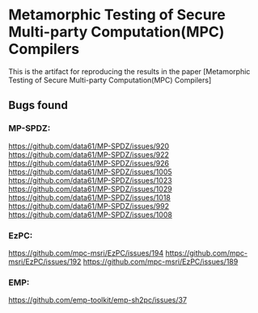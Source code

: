 # Metamorphic Testing of Secure Multi-party Computation(MPC) Compilers
This is the artifact for reproducing 
the results in the paper 
[Metamorphic Testing of Secure Multi-party Computation(MPC) Compilers]

## Bugs found
### MP-SPDZ:
https://github.com/data61/MP-SPDZ/issues/920
https://github.com/data61/MP-SPDZ/issues/922
https://github.com/data61/MP-SPDZ/issues/926
https://github.com/data61/MP-SPDZ/issues/1005
https://github.com/data61/MP-SPDZ/issues/1023
https://github.com/data61/MP-SPDZ/issues/1029
https://github.com/data61/MP-SPDZ/issues/1018
https://github.com/data61/MP-SPDZ/issues/992
https://github.com/data61/MP-SPDZ/issues/1008

### EzPC:
https://github.com/mpc-msri/EzPC/issues/194
https://github.com/mpc-msri/EzPC/issues/192
https://github.com/mpc-msri/EzPC/issues/189

### EMP:
https://github.com/emp-toolkit/emp-sh2pc/issues/37
